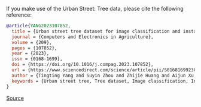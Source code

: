 If you make use of the Urban Street: Tree data, please cite the following reference:

``` bibtex
@article{YANG2023107852,
  title = {Urban street tree dataset for image classification and instance segmentation},
  journal = {Computers and Electronics in Agriculture},
  volume = {209},
  pages = {107852},
  year = {2023},
  issn = {0168-1699},
  doi = {https://doi.org/10.1016/j.compag.2023.107852},
  url = {https://www.sciencedirect.com/science/article/pii/S0168169923002405},
  author = {Tingting Yang and Suyin Zhou and Zhijie Huang and Aijun Xu and Junhua Ye and Jianxin Yin},
  keywords = {Urban street tree, Tree dataset, Image classification, Instance segmentation, Image segmentation, Tree species identification},
}
```

[Source](https://www.sciencedirect.com/science/article/abs/pii/S0168169923002405?via%3Dihub)